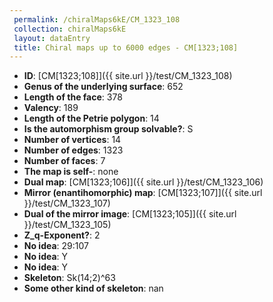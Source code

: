 ```yaml
--- 
 permalink: /chiralMaps6kE/CM_1323_108 
 collection: chiralMaps6kE
 layout: dataEntry
 title: Chiral maps up to 6000 edges - CM[1323;108]
---
```


- **ID**: [CM[1323;108]]({{ site.url }}/test/CM_1323_108)
- **Genus of the underlying surface**: 652
- **Length of the face**: 378
- **Valency**: 189
- **Length of the Petrie polygon**: 14
- **Is the automorphism group solvable?**: S
- **Number of vertices**: 14
- **Number of edges**: 1323
- **Number of faces**: 7
- **The map is self-**: none
- **Dual map**: [CM[1323;106]]({{ site.url }}/test/CM_1323_106)
- **Mirror (enantihomorphic) map**: [CM[1323;107]]({{ site.url }}/test/CM_1323_107)
- **Dual of the mirror image**: [CM[1323;105]]({{ site.url }}/test/CM_1323_105)
- **Z_q-Exponent?**: 2
- **No idea**:  29:107
- **No idea**: Y
- **No idea**: Y
- **Skeleton**: Sk(14;2)^63
- **Some other kind of skeleton**: nan
